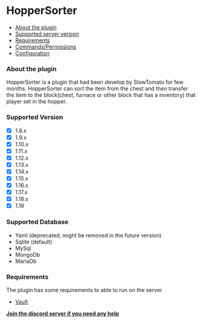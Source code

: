 # HopperSorter

* [About the plugin](https://github.com/SlowTomato/HopperSorter_public/wiki#about-the-plugin)
* [Supported server version](https://github.com/SlowTomato/HopperSorter_public/wiki#supported-version)
* [Requirements](https://github.com/SlowTomato/HopperSorter_public/wiki#requirements)
* [Commands/Permissions](https://github.com/SlowTomato/HopperSorter_public/wiki/Commands-&-Permissions)
* [Configuration](https://github.com/SlowTomato/HopperSorter_public/wiki/Configuration)

### About the plugin

HopperSorter is a plugin that had been develop by SlowTomato for few months. HopperSorter can sort the item from the chest and then transfer the item to the block(chest, furnace or other block that has a inventory) that player set in the hopper.


### Supported Version

- [x] 1.8.x
- [x] 1.9.x
- [x] 1.10.x
- [x] 1.11.x
- [x] 1.12.x
- [x] 1.13.x
- [x] 1.14.x
- [x] 1.15.x
- [x] 1.16.x
- [x] 1.17.x
- [x] 1.18.x
- [x] 1.19

### Supported Database

- Yaml (deprecated, might be removed in the future version)
- Sqlite (default)
- MySql
- MongoDb
- MariaDb

### Requirements

The plugin has some requirements to able to run on the server

* [Vault](https://dev.bukkit.org/projects/vault)

[**Join the discord server if you need any help**](https://discord.com/invite/FJ5Q4uN)




